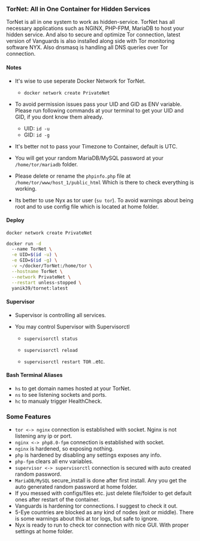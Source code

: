 ### TorNet: All in One Container for Hidden Services

TorNet is all in one system to work as hidden-service. TorNet has all necessary applications such as NGINX, PHP-FPM, MariaDB to host your hidden service. 
And also to secure and optimize Tor connection, latest version of Vanguards is also installed along side with Tor monitoring software NYX. Also dnsmasq is handling all DNS queries over Tor connection.

#### Notes
  * It's wise to use seperate Docker Network for TorNet.
 
      * `docker network create PrivateNet`

  * To avoid permission issues pass your UID and GID as ENV variable. Please run following commands at your terminal to get your UID and GID, if you dont know them already.
 
      * UID: `id -u`
      * GID: `id -g`

  * It's better not to pass your Timezone to Container, default is UTC.
  * You will get your random MariaDB/MySQL password at your `/home/tor/mariadb` folder.
  * Please delete or rename the `phpinfo.php` file at `/home/tor/www/host_1/public_html` Which is there to check everything is working.
  * Its better to use Nyx as tor user (`su tor`). To avoid warnings about being root and to use config file which is located at home folder.

#### Deploy

  ```bash
  docker network create PrivateNet
  
  docker run -d 
    --name TorNet \
    -e UID=$(id -u) \
    -e GID=$(id -g) \
    -v ~/docker/TorNet:/home/tor \
    --hostname TorNet \
    --network PrivateNet \
    --restart unless-stopped \  
    yanik39/tornet:latest
  ```
  
#### Supervisor
  * Supervisor is controlling all services.
  * You may control Supervisor with Supervisorctl
      
      * `supervisorctl status`

      * `supervisorctl reload`

      * `supervisorctl restart TOR` ..etc.

#### Bash Terminal Aliases
  * `hs` to get domain names hosted at your TorNet.
  * `ns` to see listening sockets and ports.
  * `hc` to manualy trigger HealthCheck.

### Some Features
 * `tor <-> nginx` connection is established with socket. Nginx is not listening any ip or port.
 * `nginx <-> php8.0-fpm` connection is established with socket.
 * `nginx` is hardened, so exposing nothing.
 * `php` is hardened by disabling any settings exposes any info.
 * `php-fpm` clears all env variables.
 * `supervisor <-> supervisorctl` connection is secured with auto created random password.
 * `MariaDB/MySQL` secure_install is done after first install. Any you get the auto generated random password at home folder.
 * If you messed with configs/files etc. just delete file/folder to get default ones after restart of the container.
 * Vanguards is hardening tor connections. I suggest to check it out.
 * 5-Eye countries are blocked as any kind of nodes (exit or middle). There is some warnings about this at tor logs, but safe to ignore.
 * Nyx is ready to run to check tor connection with nice GUI. With proper settings at home folder.
